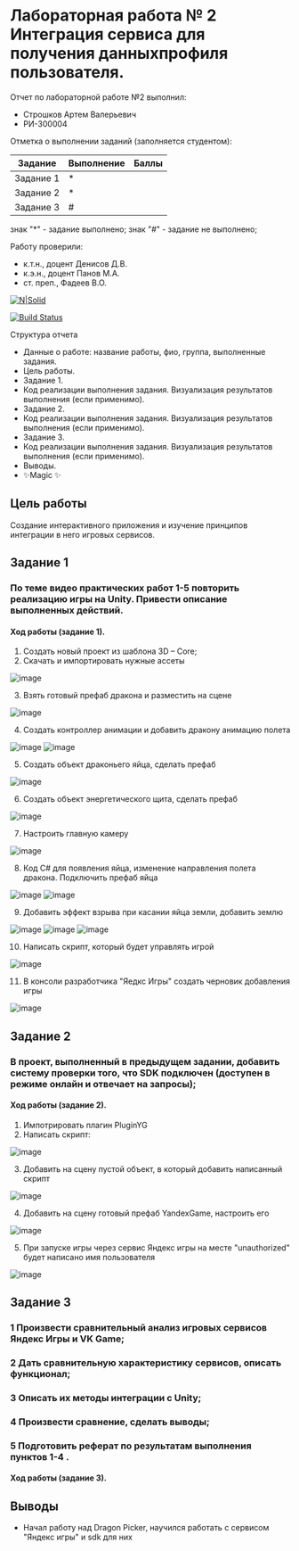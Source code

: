 # Лабораторная работа № 2 Интеграция сервиса для получения данныхпрофиля пользователя.
Отчет по лабораторной работе №2 выполнил:
- Строшков Артем Валерьевич
- РИ-300004

Отметка о выполнении заданий (заполняется студентом):

| Задание | Выполнение | Баллы |
| ------ | ------ | ------ |
| Задание 1 | * |  |
| Задание 2 | * |  |
| Задание 3 | # |  |

знак "*" - задание выполнено; знак "#" - задание не выполнено;

Работу проверили:
- к.т.н., доцент Денисов Д.В.
- к.э.н., доцент Панов М.А.
- ст. преп., Фадеев В.О.

[![N|Solid](https://cldup.com/dTxpPi9lDf.thumb.png)](https://nodesource.com/products/nsolid)

[![Build Status](https://travis-ci.org/joemccann/dillinger.svg?branch=master)](https://travis-ci.org/joemccann/dillinger)

Структура отчета

- Данные о работе: название работы, фио, группа, выполненные задания.
- Цель работы.
- Задание 1.
- Код реализации выполнения задания. Визуализация результатов выполнения (если применимо).
- Задание 2.
- Код реализации выполнения задания. Визуализация результатов выполнения (если применимо).
- Задание 3.
- Код реализации выполнения задания. Визуализация результатов выполнения (если применимо).
- Выводы.
- ✨Magic ✨

## Цель работы
Создание интерактивного приложения и изучение принципов интеграции в него игровых сервисов.

## Задание 1
### По теме видео практических работ 1-5 повторить реализацию игры на Unity. Привести описание выполненных действий.

#### Ход работы (задание 1).
1) Создать новый проект из шаблона 3D – Core;
2) Скачать и импортировать нужные ассеты

![image](Screenshots/Assets.png)

3) Взять готовый префаб дракона и разместить на сцене
 
![image](Screenshots/DragonEnemy.png)

4) Создать контроллер анимации и добавить дракону анимацию полета

![image](Screenshots/AnimatorCTRL.png)
![image](Screenshots/FlyIdle.png)

5) Создать объект драконьего яйца, сделать префаб

![image](Screenshots/DragonEgg.png)

6) Создать объект энергетического щита, сделать префаб

![image](Screenshots/EnergyShield.png)

7) Настроить главную камеру

![image](Screenshots/MainCamera.png)

8) Код C# для появления яйца, изменение направления полета дракона. Подключить префаб яйца

![image](Screenshots/EnemyDragonScript.png)
![image](Screenshots/DragonEggConect.png)

9) Добавить эффект взрыва при касании яйца земли, добавить землю

![image](Screenshots/Explosion.png)
![image](Screenshots/ParticleSystem.png)
![image](Screenshots/DragonEggScript.png)

10) Написать скрипт, который будет управлять игрой

![image](Screenshots/DragonPickerScript.png)

11) В консоли разработчика "Яедкс Игры" создать черновик добавления игры

![image](Screenshots/YaGames.png)



## Задание 2
### В проект, выполненный в предыдущем задании, добавить систему проверки того, что SDK подключен (доступен в режиме онлайн и отвечает на запросы);

#### Ход работы (задание 2).
1) Импотрировать плагин PluginYG
2) Написать скрипт:

![image](Screenshots/SDK_Script.png)

3) Добавить на сцену пустой объект, в который добавить написанный скрипт

![image](Screenshots/GameObject.png)

4) Добавить на сцену готовый префаб YandexGame, настроить его

![image](Screenshots/YandexGame.png)

5) При запуске игры через сервис Яндекс игры на месте "unauthorized" будет написано имя пользователя

![image](Screenshots/AuthCheck.png)


## Задание 3
### 1 Произвести сравнительный анализ игровых сервисов Яндекс Игры и VK Game;
### 2 Дать сравнительную характеристику сервисов, описать функционал;
### 3 Описать их методы интеграции с Unity;
### 4 Произвести сравнение, сделать выводы;
### 5 Подготовить реферат по результатам выполнения пунктов 1-4 .
#### Ход работы (задание 3).




## Выводы
- Начал работу над Dragon Picker, научился работать с сервисом "Яндекс игры" и sdk для них

